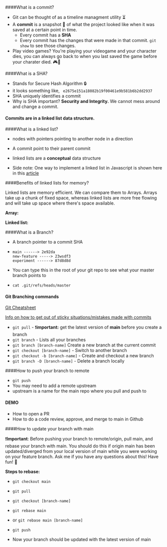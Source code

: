 ####What is a commit?

- Git can be thought of as a timeline managment utility ⏳
- A **commit** is a snapshot 📸 of what the project looked like when it was saved at a certain point in time.
  - Every commit has a **SHA**
  - Every commit has the changes that were made in that commit.  `git show` to see those changes. 
- Play video games? You're playing your videogame and your character dies, you can always go back to when you last saved the game before your charater died. 🎮👾 



####What is a SHA?

- Stands for Secure Hash Algorithm  🔒
- it looks something like, ` e2675e151a18082b19f00461e9b581b6b2dd2937`
- SHA uniquely identifies a commit
- Why is SHA important? **Security and Integrity.** We cannot mess around and change a commit.



#### Commits are in a linked list data structure.



####What is a linked list?

- nodes with pointers pointing to another node in a direction
- A commit point to their parent commit


- linked lists are a **conceptual** data structure

- Side note: One way to implement a linked list in Javascript is shown here in this [article](https://www.geeksforgeeks.org/implementation-linkedlist-javascript/)

  

####Benefits of linked lists for memory?

Linked lists are memory efficient. We can compare them to Arrays. Arrays take up a chunk of fixed space, whereas linked lists are more free flowing and will take up space where there's space available.

**Array:**



**Linked list:**





####What is a Branch?

- A branch pointer to a commit SHA

- ```
  main ------> 2e92da
  new-feature -----> 23wsdf3
  experiment ------> 87d8d8d
  ```

- You can type this in the root of your git repo to see what your master branch points to

- `cat .git/refs/heads/master`

  

#### Git Branching commands

[Git Cheatsheet](https://www.atlassian.com/git/tutorials/atlassian-git-cheatsheet)

[Info on how to get out of sticky situations/mistakes made with commits](https://ohshitgit.com/)

- `git pull` - ❗️**important:** get the latest version of **main** before you create a branch
- `git branch`  - Lists all your branches
- `git branch [branch-name]` Create a new branch at the current commit
- `git checkout [branch-name]` - Switch to another branch
- `git checkout -b [branch-name]` - Create and checkout a new branch
- `git branch -D [branch-name]` - Delete a branch locally



####How to push your branch to remote

- `git push` 
- You may need to add a remote upstream
- upstream is a name for the main repo where you pull and push to



#### DEMO

- How to open a PR
- How to do a code review, approve, and merge to main in Github



####How to update your branch with main

❗️**Important**: Before pushing your branch to remote/origin, pull main, and rebase your branch with main. You should do this if origin main has been updated/diverged from your local version of main while you were working on your feature branch. Ask me if you have any questions about this! Have fun! 🥳

**Steps to rebase:**

- `git checkout main`

- `git pull `

- `git checkout [branch-name]`

- `git rebase main`

- or `git rebase main [branch-name]`

- `git push`

- Now your branch should be updated with the latest version of main

  

